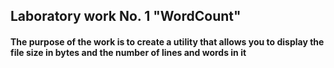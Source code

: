 ## Laboratory work No. 1 "WordCount"

#### The purpose of the work is to create a utility that allows you to display the file size in bytes and the number of lines and words in it